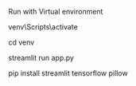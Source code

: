 Run with Virtual environment

venv\Scripts\activate

cd venv

streamlit run app.py

pip install streamlit tensorflow pillow


 
